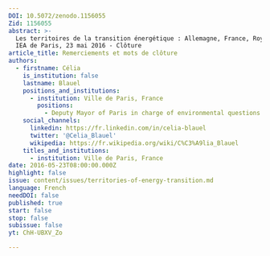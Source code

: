 ```yaml
---
DOI: 10.5072/zenodo.1156055
Zid: 1156055
abstract: >-
  Les territoires de la transition énergétique : Allemagne, France, Royaume-Uni.
  IEA de Paris, 23 mai 2016 - Clôture
article_title: Remerciements et mots de clôture
authors:
  - firstname: Célia
    is_institution: false
    lastname: Blauel
    positions_and_institutions:
      - institution: Ville de Paris, France
        positions:
          - Deputy Mayor of Paris in charge of environmental questions
    social_channels:
      linkedin: https://fr.linkedin.com/in/celia-blauel
      twitter: '@Celia_Blauel'
      wikipedia: https://fr.wikipedia.org/wiki/C%C3%A9lia_Blauel
    titles_and_institutions:
      - institution: Ville de Paris, France
date: 2016-05-23T08:00:00.000Z
highlight: false
issue: content/issues/territories-of-energy-transition.md
language: French
needDOI: false
published: true
start: false
stop: false
subissue: false
yt: ChH-UBXV_Zo

---
```


<Youtube yt="ChH-UBXV_Zo" caption="Conclusion" start="false" stop="false"></Youtube>